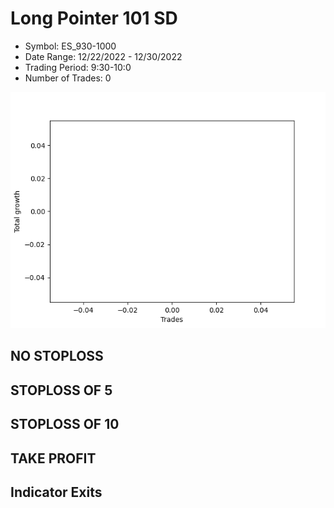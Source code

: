 # Long Pointer 101 SD 
- Symbol: ES_930-1000
- Date Range: 12/22/2022 - 12/30/2022
- Trading Period: 9:30-10:0
- Number of Trades: 0

![Plot](LongPointer101SDES_930-1000.png)
## NO STOPLOSS














## STOPLOSS OF 5














## STOPLOSS OF 10














## TAKE PROFIT











## Indicator Exits


